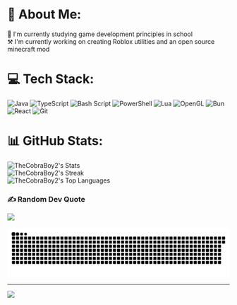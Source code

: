 # 💫 About Me:
🔭 I'm currently studying game development principles in school<br>⚒️ I'm currently working on creating Roblox utilities and an open source minecraft mod


# 💻 Tech Stack:
![Java](https://img.shields.io/badge/java-%23ED8B00.svg?style=for-the-badge&logo=openjdk&logoColor=white) ![TypeScript](https://img.shields.io/badge/typescript-%23007ACC.svg?style=for-the-badge&logo=typescript&logoColor=white) ![Bash Script](https://img.shields.io/badge/bash_script-%23121011.svg?style=for-the-badge&logo=gnu-bash&logoColor=white) ![PowerShell](https://img.shields.io/badge/PowerShell-%235391FE.svg?style=for-the-badge&logo=powershell&logoColor=white) ![Lua](https://img.shields.io/badge/lua-%232C2D72.svg?style=for-the-badge&logo=lua&logoColor=white) ![OpenGL](https://img.shields.io/badge/OpenGL-%23FFFFFF.svg?style=for-the-badge&logo=opengl) ![Bun](https://img.shields.io/badge/Bun-%23000000.svg?style=for-the-badge&logo=bun&logoColor=white) ![React](https://img.shields.io/badge/react-%2320232a.svg?style=for-the-badge&logo=react&logoColor=%2361DAFB) ![Git](https://img.shields.io/badge/git-%23F05033.svg?style=for-the-badge&logo=git&logoColor=white)
# 📊 GitHub Stats:
![TheCobraBoy2's Stats](https://github-readme-stats.vercel.app/api?username=TheCobraBoy2&theme=monokai&show_icons=true&hide_border=false&count_private=true)<br/>
![TheCobraBoy2's Streak](https://github-readme-streak-stats.herokuapp.com/?user=TheCobraBoy2&theme=monokai&hide_border=false)<br/>
![TheCobraBoy2's Top Languages](https://github-readme-stats.vercel.app/api/top-langs/?username=TheCobraBoy2&theme=monokai&show_icons=true&hide_border=false&layout=compact)



### ✍️ Random Dev Quote
![](https://quotes-github-readme.vercel.app/api?type=horizontal&theme=tokyonight)

<picture>
  <source media="(prefers-color-scheme: dark)" srcset="https://raw.githubusercontent.com/TheCobraBoy2/TheCobraBoy2/output/github-snake-dark.svg" />
  <source media="(prefers-color-scheme: light)" srcset="https://raw.githubusercontent.com/TheCobraBoy2/TheCobraBoy2/output/github-snake.svg" />
  <img alt="github-snake" src="https://raw.githubusercontent.com/TheCobraBoy2/TheCobraBoy2/output/github-snake.svg" />
</picture>

---
[![](https://visitcount.itsvg.in/api?id=TheCobraBoy2&icon=0&color=0)](https://visitcount.itsvg.in)

<!-- Proudly created with GPRM ( https://gprm.itsvg.in ) -->

<!--
**TheCobraBoy2/TheCobraBoy2** is a ✨ _special_ ✨ repository because its `README.md` (this file) appears on your GitHub profile.

Here are some ideas to get you started:

- 🔭 I’m currently working on ...
- 🌱 I’m currently learning ...
- 👯 I’m looking to collaborate on ...
- 🤔 I’m looking for help with ...
- 💬 Ask me about ...
- 📫 How to reach me: ...
- 😄 Pronouns: ...
- ⚡ Fun fact: ...
-->
